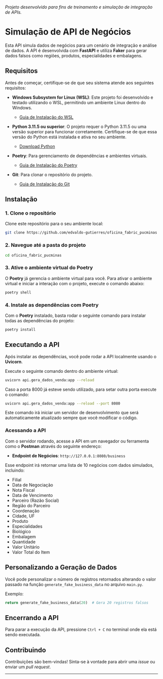 _Projeto desenvolvido para fins de treinamento e simulação de integração de APIs._

# Simulação de API de Negócios

Esta API simula dados de negócios para um cenário de integração e análise de dados. A API é desenvolvida com **FastAPI** e utiliza **Faker** para gerar dados falsos como regiões, produtos, especialidades e embalagens.

## Requisitos

Antes de começar, certifique-se de que seu sistema atende aos seguintes requisitos:

- **Windows Subsystem for Linux (WSL)**: Este projeto foi desenvolvido e testado utilizando o WSL, permitindo um ambiente Linux dentro do Windows.
  - [Guia de Instalação do WSL](https://docs.microsoft.com/pt-br/windows/wsl/install)

- **Python 3.11.5 ou superior**: O projeto requer o Python 3.11.5 ou uma versão superior para funcionar corretamente. Certifique-se de que essa versão do Python está instalada e ativa no seu ambiente.
  - [Download Python](https://www.python.org/downloads/)

- **Poetry**: Para gerenciamento de dependências e ambientes virtuais.
  - [Guia de Instalação do Poetry](https://python-poetry.org/docs/#installation)

- **Git**: Para clonar o repositório do projeto.
  - [Guia de Instalação do Git](https://git-scm.com/book/en/v2/Getting-Started-Installing-Git)


## Instalação

### 1. Clone o repositório

Clone este repositório para o seu ambiente local:

```bash
git clone https://github.com/edvaldo-gutierres/oficina_fabric_pucminas
```

### 2. Navegue até a pasta do projeto

```bash
cd oficina_fabric_pucminas
```

### 3. Ative o ambiente virtual do Poetry

O **Poetry** já gerencia o ambiente virtual para você. Para ativar o ambiente virtual e iniciar a interação com o projeto, execute o comando abaixo:

```bash
poetry shell
```

### 4. Instale as dependências com Poetry

Com o **Poetry** instalado, basta rodar o seguinte comando para instalar todas as dependências do projeto:

```bash
poetry install
```

## Executando a API

Após instalar as dependências, você pode rodar a API localmente usando o **Uvicorn**.

Execute o seguinte comando dentro do ambiente virtual:

```bash
uvicorn api.gera_dados_venda:app --reload
```

Caso a porta 8000 já esteve sendo utilizado, para setar outra porta execute o comando:

```bash
uvicorn api.gera_dados_venda:app --reload --port 8080
```

Este comando irá iniciar um servidor de desenvolvimento que será automaticamente atualizado sempre que você modificar o código.

### Acessando a API

Com o servidor rodando, acesse a API em um navegador ou ferramenta como o **Postman** através do seguinte endereço:

- **Endpoint de Negócios**: `http://127.0.0.1:8080/business`

Esse endpoint irá retornar uma lista de 10 negócios com dados simulados, incluindo:

- Filial
- Data de Negociação
- Nota Fiscal
- Data de Vencimento
- Parceiro (Razão Social)
- Região do Parceiro
- Coordenação
- Cidade, UF
- Produto
- Especialidades
- Biológico
- Embalagem
- Quantidade
- Valor Unitário
- Valor Total do Item

## Personalizando a Geração de Dados

Você pode personalizar o número de registros retornados alterando o valor passado na função `generate_fake_business_data` no arquivo `main.py`.

Exemplo:

```python
return generate_fake_business_data(20)  # Gera 20 registros falsos
```

## Encerrando a API

Para parar a execução da API, pressione `Ctrl + C` no terminal onde ela está sendo executada.

## Contribuindo

Contribuições são bem-vindas! Sinta-se à vontade para abrir uma _issue_ ou enviar um _pull request_.

---

